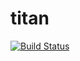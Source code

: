 titan
=====
[![Build Status](https://travis-ci.org/mengke/titan.png?branch=master)](https://travis-ci.org/mengke/titan)